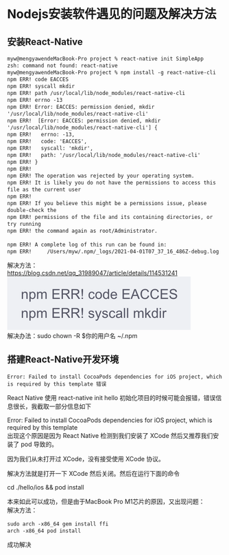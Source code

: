 # Nodejs安装软件遇见的问题及解决方法

## 安装React-Native
```
myw@mengyawendeMacBook-Pro project % react-native init SimpleApp
zsh: command not found: react-native
myw@mengyawendeMacBook-Pro project % npm install -g react-native-cli
npm ERR! code EACCES
npm ERR! syscall mkdir
npm ERR! path /usr/local/lib/node_modules/react-native-cli
npm ERR! errno -13
npm ERR! Error: EACCES: permission denied, mkdir '/usr/local/lib/node_modules/react-native-cli'
npm ERR!  [Error: EACCES: permission denied, mkdir '/usr/local/lib/node_modules/react-native-cli'] {
npm ERR!   errno: -13,
npm ERR!   code: 'EACCES',
npm ERR!   syscall: 'mkdir',
npm ERR!   path: '/usr/local/lib/node_modules/react-native-cli'
npm ERR! }
npm ERR! 
npm ERR! The operation was rejected by your operating system.
npm ERR! It is likely you do not have the permissions to access this file as the current user
npm ERR! 
npm ERR! If you believe this might be a permissions issue, please double-check the
npm ERR! permissions of the file and its containing directories, or try running
npm ERR! the command again as root/Administrator.

npm ERR! A complete log of this run can be found in:
npm ERR!     /Users/myw/.npm/_logs/2021-04-01T07_37_16_486Z-debug.log
```
解决方法：  
<https://blog.csdn.net/qq_31989047/article/details/114531241>  
![image](./assets/node-p-1.png)  
解决办法：sudo chown -R $你的用户名 ~/.npm


## 搭建React-Native开发环境
```
Error: Failed to install CocoaPods dependencies for iOS project, which is required by this template 错误
```
React Native 使用 react-native init hello 初始化项目的时候可能会报错，错误信息很长，我截取一部分信息如下  

Error: Failed to install CocoaPods dependencies for iOS project, which is required by this template  
出现这个原因是因为 React Native 检测到我们安装了 XCode 然后又推荐我们安装了 pod 导致的。  

因为我们从未打开过 XCode，没有接受使用 XCode 协议。  

解决方法就是打开一下 XCode 然后关闭。然后在运行下面的命令  

 cd ./hello/ios && pod install  
 
 本来如此可以成功，但是由于MacBook Pro M1芯片的原因，又出现问题：  
 解决方法：  
 ```
sudo arch -x86_64 gem install ffi
arch -x86_64 pod install
```
成功解决